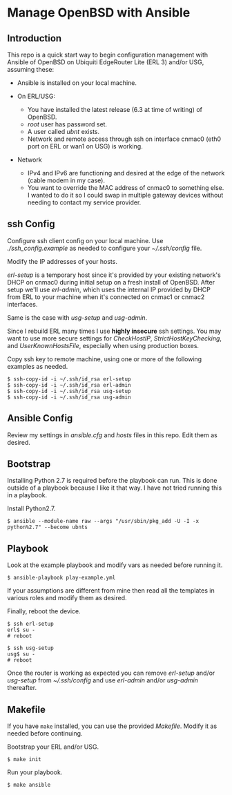 # Manage OpenBSD with Ansible

## Introduction

This repo is a quick start way to begin configuration management with Ansible
of OpenBSD on Ubiquiti EdgeRouter Lite (ERL 3) and/or USG, assuming these:

* Ansible is installed on your local machine.
* On ERL/USG:

  * You have installed the latest release (6.3 at time of writing) of OpenBSD.
  * *root* user has password set.
  * A user called *ubnt* exists.
  * Network and remote access through ssh on interface cnmac0 (eth0 port on ERL or wan1 on USG) is working.

* Network

  * IPv4 and IPv6 are functioning and desired at the edge of the network (cable modem in my case).
  * You want to override the MAC address of cnmac0 to something else. I wanted to do it so I could swap in multiple gateway devices without needing to contact my service provider.

## ssh Config

Configure ssh client config on your local machine. Use *./ssh_config.example*
as needed to configure your *~/.ssh/config* file.

Modify the IP addresses of your hosts.

*erl-setup* is a temporary host since it's provided by your existing network's
DHCP on cnmac0 during initial setup on a fresh install of OpenBSD. After setup
we'll use *erl-admin*, which uses the internal IP provided by DHCP from ERL to
your machine when it's connected on cnmac1 or cnmac2 interfaces.

Same is the case with *usg-setup* and *usg-admin*.

Since I rebuild ERL many times I use **highly insecure** ssh settings. You may
want to use more secure settings for *CheckHostIP*, *StrictHostKeyChecking*,
and *UserKnownHostsFile*, especially when using production boxes.

Copy ssh key to remote machine, using one or more of the following examples as
needed.

    $ ssh-copy-id -i ~/.ssh/id_rsa erl-setup
    $ ssh-copy-id -i ~/.ssh/id_rsa erl-admin
    $ ssh-copy-id -i ~/.ssh/id_rsa usg-setup
    $ ssh-copy-id -i ~/.ssh/id_rsa usg-admin

## Ansible Config

Review my settings in *ansible.cfg* and *hosts* files in this repo. Edit them
as desired.

## Bootstrap

Installing Python 2.7 is required before the playbook can run. This is done
outside of a playbook because I like it that way. I have not tried running
this in a playbook.

Install Python2.7.

    $ ansible --module-name raw --args "/usr/sbin/pkg_add -U -I -x python%2.7" --become ubnts

## Playbook

Look at the example playbook and modify vars as needed before running it.

    $ ansible-playbook play-example.yml

If your assumptions are different from mine then read all the templates in
various roles and modify them as desired.

Finally, reboot the device.

    $ ssh erl-setup
    erl$ su -
    # reboot

    $ ssh usg-setup
    usg$ su -
    # reboot

Once the router is working as expected you can remove *erl-setup* and/or
*usg-setup* from *~/.ssh/config* and use *erl-admin* and/or *usg-admin* thereafter.

## Makefile

If you have ``make`` installed, you can use the provided *Makefile*. Modify it as
needed before continuing.

Bootstrap your ERL and/or USG.

    $ make init

Run your playbook.

    $ make ansible
